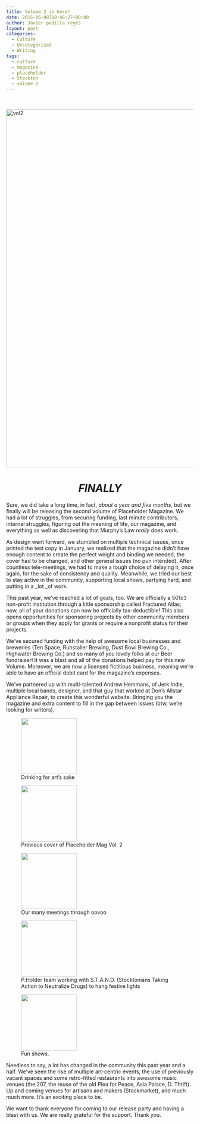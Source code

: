 ```yaml
---
title: Volume 2 is here!
date: 2015-06-08T18:46:27+00:00
author: Javier padilla reyes
layout: post
categories:
  - Culture
  - Uncategorized
  - Writing
tags:
  - culture
  - magazine
  - placeholder
  - Stockton
  - volume 2
---
```

&nbsp;

[<img class="size-full wp-image-695 aligncenter" src="http://localhost:8888/wordpress/wp-content/uploads/2015/06/vol21.jpg" alt="vol2" width="960" height="960" srcset="http://localhost:8888/wordpress/wp-content/uploads/2015/06/vol21.jpg 960w, http://localhost:8888/wordpress/wp-content/uploads/2015/06/vol21-150x150.jpg 150w, http://localhost:8888/wordpress/wp-content/uploads/2015/06/vol21-300x300.jpg 300w, http://localhost:8888/wordpress/wp-content/uploads/2015/06/vol21-768x768.jpg 768w, http://localhost:8888/wordpress/wp-content/uploads/2015/06/vol21-100x100.jpg 100w" sizes="(max-width: 767px) 89vw, (max-width: 1000px) 54vw, (max-width: 1071px) 543px, 580px" />](http://localhost:8888/wordpress/wp-content/uploads/2015/06/vol21.jpg)

<h1 style="text-align: center;">
  <em><strong>FINALLY</strong></em>
</h1>

Sure, we did take a long time, in fact, _about a year and five months,_ but we finally will be releasing the second volume of Placeholder Magazine. We had a lot of struggles, from securing funding, last minute contributors, internal struggles, figuring out the meaning of life, our magazine, and everything as well as discovering that Murphy&#8217;s Law _really_ does work.

As design went forward, we stumbled on multiple technical issues, once printed the test copy in January, we realized that the magazine didn&#8217;t have enough content to create the perfect weight and binding we needed, the cover had to be changed, and other general issues (no pun intended). After countless tele-meetings, we had to make a tough choice of delaying it, once again, for the sake of consistency and quality. Meanwhile, we tried our best to stay active in the community, supporting local shows, partying hard, and putting in a _lot _of work.

This past year, we&#8217;ve reached a lot of goals, too. We are officially a 501c3 non-profit institution through a little sponsorship called Fractured Atlas; now, all of your donations can now be officially tax-deductible! This also opens opportunities for sponsoring projects by other community members or groups when they apply for grants or require a nonprofit status for their projects.

We&#8217;ve secured funding with the help of awesome local businesses and breweries (Ten Space, Ruhstaller Brewing, Dust Bowl Brewing Co., Highwater Brewing Co.) and so many of you lovely folks at our Beer fundraiser! It was a blast and all of the donations helped pay for this new Volume. Moreover, we are now a licensed fictitious business, meaning we&#8217;re able to have an official debit card for the magazine&#8217;s expenses.

We&#8217;ve partnered up with multi-talented Andrew Hemmans, of Jerk Indie, multiple local bands, designer, and that guy that worked at Don&#8217;s Allstar Appliance Repair, to create this wonderful website. Bringing you the magazine and extra content to fill in the gap between issues (btw, we&#8217;re looking for writers).

<div id='gallery-4' class='gallery galleryid-685 gallery-columns-3 gallery-size-thumbnail'>
  <figure class='gallery-item'>

  <div class='gallery-icon landscape'>
    <a href='http://localhost:8888/wordpress/2015/06/08/volume-2-is-here/1604579_336494823181559_4670770160439098544_n/'><img width="150" height="150" src="http://localhost:8888/wordpress/wp-content/uploads/2015/06/1604579_336494823181559_4670770160439098544_n-150x150.jpg" class="attachment-thumbnail size-thumbnail" alt="" aria-describedby="gallery-4-690" srcset="http://localhost:8888/wordpress/wp-content/uploads/2015/06/1604579_336494823181559_4670770160439098544_n-150x150.jpg 150w, http://localhost:8888/wordpress/wp-content/uploads/2015/06/1604579_336494823181559_4670770160439098544_n-300x300.jpg 300w, http://localhost:8888/wordpress/wp-content/uploads/2015/06/1604579_336494823181559_4670770160439098544_n-768x768.jpg 768w, http://localhost:8888/wordpress/wp-content/uploads/2015/06/1604579_336494823181559_4670770160439098544_n-100x100.jpg 100w, http://localhost:8888/wordpress/wp-content/uploads/2015/06/1604579_336494823181559_4670770160439098544_n.jpg 960w" sizes="100vw" /></a>
  </div><figcaption class='wp-caption-text gallery-caption' id='gallery-4-690'> Drinking for art&#8217;s sake </figcaption></figure><figure class='gallery-item'>

  <div class='gallery-icon portrait'>
    <a href='http://localhost:8888/wordpress/2015/06/08/volume-2-is-here/11304201_968785169832646_781155450_n/'><img width="150" height="150" src="http://localhost:8888/wordpress/wp-content/uploads/2015/06/11304201_968785169832646_781155450_n-150x150.jpg" class="attachment-thumbnail size-thumbnail" alt="" aria-describedby="gallery-4-691" srcset="http://localhost:8888/wordpress/wp-content/uploads/2015/06/11304201_968785169832646_781155450_n-150x150.jpg 150w, http://localhost:8888/wordpress/wp-content/uploads/2015/06/11304201_968785169832646_781155450_n-100x100.jpg 100w" sizes="100vw" /></a>
  </div><figcaption class='wp-caption-text gallery-caption' id='gallery-4-691'> Previous cover of Placeholder Mag Vol. 2 </figcaption></figure><figure class='gallery-item'>

  <div class='gallery-icon landscape'>
    <a href='http://localhost:8888/wordpress/2015/06/08/volume-2-is-here/16090_342151495949225_3195427594391844699_n/'><img width="150" height="150" src="http://localhost:8888/wordpress/wp-content/uploads/2015/06/16090_342151495949225_3195427594391844699_n-150x150.jpg" class="attachment-thumbnail size-thumbnail" alt="" aria-describedby="gallery-4-688" srcset="http://localhost:8888/wordpress/wp-content/uploads/2015/06/16090_342151495949225_3195427594391844699_n-150x150.jpg 150w, http://localhost:8888/wordpress/wp-content/uploads/2015/06/16090_342151495949225_3195427594391844699_n-100x100.jpg 100w" sizes="100vw" /></a>
  </div><figcaption class='wp-caption-text gallery-caption' id='gallery-4-688'> Our many meetings through oovoo </figcaption></figure><figure class='gallery-item'>

  <div class='gallery-icon landscape'>
    <a href='http://localhost:8888/wordpress/2015/06/08/volume-2-is-here/community/'><img width="150" height="150" src="http://localhost:8888/wordpress/wp-content/uploads/2015/06/community-150x150.jpg" class="attachment-thumbnail size-thumbnail" alt="" aria-describedby="gallery-4-693" srcset="http://localhost:8888/wordpress/wp-content/uploads/2015/06/community-150x150.jpg 150w, http://localhost:8888/wordpress/wp-content/uploads/2015/06/community-300x300.jpg 300w, http://localhost:8888/wordpress/wp-content/uploads/2015/06/community-100x100.jpg 100w, http://localhost:8888/wordpress/wp-content/uploads/2015/06/community.jpg 480w" sizes="100vw" /></a>
  </div><figcaption class='wp-caption-text gallery-caption' id='gallery-4-693'> P.Holder team working with S.T.A.N.D. (Stocktonians Taking Action to Neutralize Drugs) to hang festive lights </figcaption></figure><figure class='gallery-item'>

  <div class='gallery-icon portrait'>
    <a href='http://localhost:8888/wordpress/2015/06/08/volume-2-is-here/11421456_968785166499313_1397478135_n/'><img width="150" height="150" src="http://localhost:8888/wordpress/wp-content/uploads/2015/06/11421456_968785166499313_1397478135_n-150x150.jpg" class="attachment-thumbnail size-thumbnail" alt="" aria-describedby="gallery-4-692" srcset="http://localhost:8888/wordpress/wp-content/uploads/2015/06/11421456_968785166499313_1397478135_n-150x150.jpg 150w, http://localhost:8888/wordpress/wp-content/uploads/2015/06/11421456_968785166499313_1397478135_n-100x100.jpg 100w" sizes="100vw" /></a>
  </div><figcaption class='wp-caption-text gallery-caption' id='gallery-4-692'> Fun shows. </figcaption></figure>
</div>

Needless to say, a lot has changed in the community this past year and a half. We&#8217;ve seen the rise of multiple art-centric events, the use of previously vacant spaces and some retro-fitted restaurants into awesome music venues (the 207, the reuse of the old Plea for Peace, Asia Palace, D. Thrift). Up and coming venues for artisans and makers (Stockmarket), and much much more. It&#8217;s an exciting place to be.

We want to thank everyone for coming to our release party and having a blast with us. We are really grateful for the support. Thank you.
